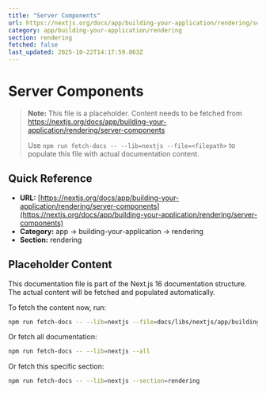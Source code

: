 ```yaml
---
title: "Server Components"
url: https://nextjs.org/docs/app/building-your-application/rendering/server-components
category: app/building-your-application/rendering
section: rendering
fetched: false
last_updated: 2025-10-22T14:17:59.863Z
---
```


# Server Components

> **Note:** This file is a placeholder. Content needs to be fetched from https://nextjs.org/docs/app/building-your-application/rendering/server-components
>
> Use `npm run fetch-docs -- --lib=nextjs --file=<filepath>` to populate this file with actual documentation content.

## Quick Reference

- **URL:** [https://nextjs.org/docs/app/building-your-application/rendering/server-components](https://nextjs.org/docs/app/building-your-application/rendering/server-components)
- **Category:** app → building-your-application → rendering
- **Section:** rendering

## Placeholder Content

This documentation file is part of the Next.js 16 documentation structure.
The actual content will be fetched and populated automatically.

To fetch the content now, run:

```bash
npm run fetch-docs -- --lib=nextjs --file=docs/libs/nextjs/app/building-your-application/rendering/server-components.md
```

Or fetch all documentation:

```bash
npm run fetch-docs -- --lib=nextjs --all
```

Or fetch this specific section:

```bash
npm run fetch-docs -- --lib=nextjs --section=rendering
```
